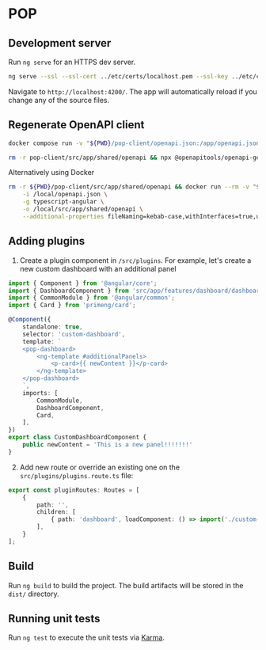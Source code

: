 # POP


## Development server

Run `ng serve` for an HTTPS dev server.
```bash 
ng serve --ssl --ssl-cert ../etc/certs/localhost.pem --ssl-key ../etc/certs/localhost-key.pem 
```
 Navigate to `http://localhost:4200/`. The app will automatically reload if you change any of the source files.

## Regenerate OpenAPI client

```bash
docker compose run -v "${PWD}/pop-client/openapi.json:/app/openapi.json" pop-server python manage.py export_openapi_schema --output /app/openapi.json --indent 4
```

```bash
rm -r pop-client/src/app/shared/openapi && npx @openapitools/openapi-generator-cli generate -i pop-client/openapi.json -g typescript-angular -o pop-client/src/app/shared/openapi --additional-properties fileNaming=kebab-case,withInterfaces=true,useSingleRequestParameter=true --generate-alias-as-model 
```
Alternatively using Docker
```bash
rm -r ${PWD}/pop-client/src/app/shared/openapi && docker run --rm -v "${PWD}/pop-client/:/local" openapitools/openapi-generator-cli:latest-release generate \
    -i /local/openapi.json \
    -g typescript-angular \
    -o /local/src/app/shared/openapi \
    --additional-properties fileNaming=kebab-case,withInterfaces=true,useSingleRequestParameter=true --generate-alias-as-model      
```

## Adding plugins

1. Create a plugin component in `/src/plugins`. For example, let's create a new custom dashboard with an additional panel
```ts
import { Component } from '@angular/core';
import { DashboardComponent } from 'src/app/features/dashboard/dashboard.component';
import { CommonModule } from '@angular/common';
import { Card } from 'primeng/card';

@Component({
    standalone: true,
    selector: 'custom-dashboard',
    template: `
    <pop-dashboard>
        <ng-template #additionalPanels>
            <p-card>{{ newContent }}</p-card>
        </ng-template>
    </pop-dashboard>
    `,
    imports: [
        CommonModule,
        DashboardComponent,
        Card,
    ],
})
export class CustomDashboardComponent {
    public newContent = 'This is a new panel!!!!!!!'
}
```

2. Add new route or override an existing one on the `src/plugins/plugins.route.ts` file: 
```ts
export const pluginRoutes: Routes = [
    {
        path: '', 
        children: [
            { path: 'dashboard', loadComponent: () => import('./custom-dashboard/custom-dashboard.component').then(m => m.CustomDashboardComponent) }
        ],
    }
];
```


## Build

Run `ng build` to build the project. The build artifacts will be stored in the `dist/` directory.

## Running unit tests

Run `ng test` to execute the unit tests via [Karma](https://karma-runner.github.io).
